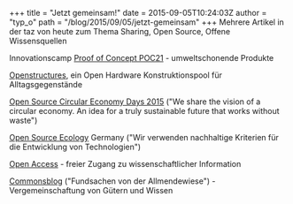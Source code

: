 +++
title = "Jetzt gemeinsam!"
date = 2015-09-05T10:24:03Z
author = "typ_o"
path = "/blog/2015/09/05/jetzt-gemeinsam"
+++
Mehrere Artikel in der taz von heute zum Thema Sharing, Open Source,
Offene Wissensquellen  
  
Innovationscamp [Proof of Concept POC21](http://www.poc21.cc/) -
umweltschonende Produkte  
  
[Openstructures](http://openstructures.net), ein Open Hardware
Konstruktionspool für Alltagsgegenstände  
  
[Open Source Circular Economy Days 2015](https://oscedays.org/) ("We
share the vision of a circular economy. An idea for a truly sustainable
future that works without waste")  
  
[Open Source Ecology](http://opensourceecology.de/) Germany ("Wir
verwenden nachhaltige Kriterien für die Entwicklung von Technologien")  
  
[Open Access](https://www.open-access.net/startseite/) - freier Zugang
zu wissenschaftlicher Information  
  
[Commonsblog](https://commonsblog.wordpress.com/) ("Fundsachen von der
Allmendewiese") - Vergemeinschaftung von Gütern und Wissen
